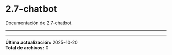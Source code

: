 # 2.7-chatbot

Documentación de 2.7-chatbot.

---

---

**Última actualización:** 2025-10-20  
**Total de archivos:** 0
